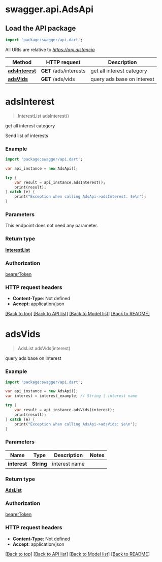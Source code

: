 # swagger.api.AdsApi

## Load the API package
```dart
import 'package:swagger/api.dart';
```

All URIs are relative to *https://api.distancia*

Method | HTTP request | Description
------------- | ------------- | -------------
[**adsInterest**](AdsApi.md#adsInterest) | **GET** /ads/interests | get all interest category
[**adsVids**](AdsApi.md#adsVids) | **GET** /ads/vids | query ads base on interest

# **adsInterest**
> InterestList adsInterest()

get all interest category

Send list of interests

### Example
```dart
import 'package:swagger/api.dart';

var api_instance = new AdsApi();

try {
    var result = api_instance.adsInterest();
    print(result);
} catch (e) {
    print("Exception when calling AdsApi->adsInterest: $e\n");
}
```

### Parameters
This endpoint does not need any parameter.

### Return type

[**InterestList**](InterestList.md)

### Authorization

[bearerToken](../README.md#bearerToken)

### HTTP request headers

 - **Content-Type**: Not defined
 - **Accept**: application/json

[[Back to top]](#) [[Back to API list]](../README.md#documentation-for-api-endpoints) [[Back to Model list]](../README.md#documentation-for-models) [[Back to README]](../README.md)

# **adsVids**
> AdsList adsVids(interest)

query ads base on interest

### Example
```dart
import 'package:swagger/api.dart';

var api_instance = new AdsApi();
var interest = interest_example; // String | interest name

try {
    var result = api_instance.adsVids(interest);
    print(result);
} catch (e) {
    print("Exception when calling AdsApi->adsVids: $e\n");
}
```

### Parameters

Name | Type | Description  | Notes
------------- | ------------- | ------------- | -------------
 **interest** | **String**| interest name | 

### Return type

[**AdsList**](AdsList.md)

### Authorization

[bearerToken](../README.md#bearerToken)

### HTTP request headers

 - **Content-Type**: Not defined
 - **Accept**: application/json

[[Back to top]](#) [[Back to API list]](../README.md#documentation-for-api-endpoints) [[Back to Model list]](../README.md#documentation-for-models) [[Back to README]](../README.md)


